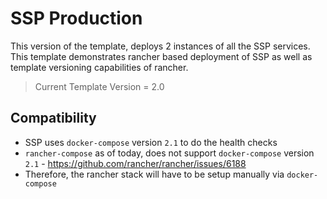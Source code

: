 # SSP Production

This version of the template, deploys 2 instances of all the SSP services. This template demonstrates rancher based deployment of SSP as well as template versioning capabilities of rancher.

> Current Template Version = 2.0

## Compatibility
* SSP uses `docker-compose` version `2.1` to do the health checks 
* `rancher-compose` as of today, does not support `docker-compose` version `2.1` - https://github.com/rancher/rancher/issues/6188
* Therefore, the rancher stack will have to be setup manually via `docker-compose`